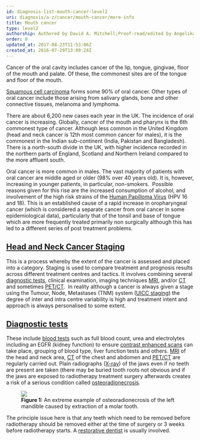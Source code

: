 ```yaml
---
id: diagnosis-list-mouth-cancer-level2
uri: diagnosis/a-z/cancer/mouth-cancer/more-info
title: Mouth cancer
type: level2
authorship: Authored by David A. Mitchell;Proof-read/edited by Angelika Sebald
order: 0
updated_at: 2017-08-23T11:53:06Z
created_at: 2016-07-29T13:09:24Z
---
```


<p>Cancer of the oral cavity includes cancer of the lip, tongue,
    gingivae, floor of the mouth and palate. Of these, the commonest
    sites are of the tongue and floor of the mouth.</p>
<p><a href="/diagnosis/a-z/cancer/mouth-cancer/detailed">Squamous cell carcinoma</a>    forms some 90% of oral cancer. Other types of oral cancer
    include those arising from salivary glands, bone and other
    connective tissues, melanoma and lymphoma.  </p>
<p>There are about 6,200 new cases each year in the UK. The incidence
    of oral cancer is increasing. Globally, cancer of the mouth
    and pharynx is the 6th commonest type of cancer. Although
    less common in the United Kingdom (head and neck cancer is
    12th most common cancer for males), it is the commonest in
    the Indian sub-continent (India, Pakistan and Bangladesh).
    There is a north-south divide in the UK, with higher incidence
    recorded in the northern parts of England, Scotland and Northern
    Ireland compared to the more affluent south.</p>
<p>Oral cancer is more common in males. The vast majority of patients
    with oral cancer are middle aged or older (98% over 40 years
    old). It is, however, increasing in younger patients, in
    particular, non-smokers.  Possible reasons given for this
    rise are the increased consumption of alcohol, and involvement
    of the high risk strains of the <a href="/diagnosis/a-z/cancer/mouth-cancer/detailed">Human Papilloma Virus</a>    (HPV 16 and 18). This is an established cause of a rapid
    increase in oropharyngeal cancer (which is considered a separate
    cancer from oral cancer in some epidemiological data), particularly
    that of the tonsil and base of tongue which are more frequently
    treated primarily non surgically although this has led to
    a different series of post treatment problems.</p>
<h2><a href="/diagnosis/a-z/cancer/mouth-cancer/detailed">Head and Neck Cancer Staging</a></h2>
<p>This is a process whereby the extent of the cancer is assessed
    and placed into a category. Staging is used to compare treatment
    and prognosis results across different treatment centres
    and tactics. It involves combining several <a href="/diagnosis/tests">diagnostic tests</a>,
    clinical examination, imaging techniques <a href="/diagnosis/tests/mri">MRI</a>,
    and/or <a href="/diagnosis/tests/ct-scans">CT</a> and
    sometimes <a href="/diagnosis/tests/pet-scans">PET/CT</a>.
     In reality although a cancer is always given a stage using
    the Tumour, Node, Metastases (TNM) system (<a href="/diagnosis/a-z/cancer/mouth-cancer/detailed">UICC staging</a>)
    the degree of inter and intra centre variability is high
    and treatment intent and approach is always personalised
    to some extent.</p>
<h2><a href="/diagnosis/tests">Diagnostic tests</a></h2>
<p>These include <a href="/diagnosis/tests/blood-tests">blood tests</a>    such as full blood count, urea and electrolytes including
    an EGFR (kidney function) to ensure <a href="/diagnosis/tests/ct-scans">contrast enhanced scans</a>    can take place, grouping of blood type, liver function tests
    and others. <a href="/diagnosis/tests/mri">MRI</a>    of the head and neck area, <a href="/diagnosis/tests/ct-scans">CT</a>    of the chest and abdomen and <a href="/diagnosis/tests/pet-scans">PET/CT</a>    are regularly carried out. Plain radiographs (<a href="/diagnosis/tests/x-ray">X-ray</a>)
    of the jaws even if no teeth are present are taken (there
    may be buried tooth roots not obvious and if the jaws are
    exposed to radiotherapy treatment surgery afterwards creates
    a risk of a serious condition called <a href="/diagnosis/a-z/necrosis/hard">osteoradionecrosis</a>.</p>
<figure><img src="/diagnosis/diagnoses/mouth-cancer/level2/figure1.jpg">
    <figcaption><strong>Figure 1:</strong> An extreme example of osteoradionecrosis
        of the left mandible caused by extraction of a molar
        tooth.</figcaption>
</figure>
<p>The principle issue here is that any teeth which need to be removed
    before radiotherapy should be removed either at the time
    of surgery or 3 weeks before radiotherapy starts. A <a href="/treatment/restorative-dentistry/cancer-pretreatment">restorative dentist</a>    is usually involved.</p>
